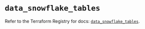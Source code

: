 # `data_snowflake_tables`

Refer to the Terraform Registry for docs: [`data_snowflake_tables`](https://registry.terraform.io/providers/snowflake-labs/snowflake/1.0.1/docs/data-sources/tables).
